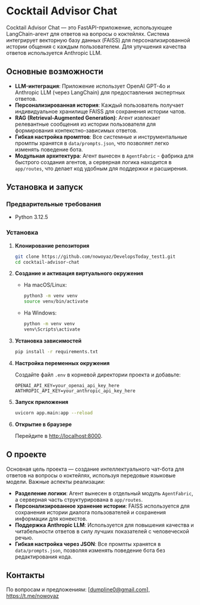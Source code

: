 # Cocktail Advisor Chat

Cocktail Advisor Chat — это FastAPI-приложение, использующее LangChain-агент для ответов на вопросы о коктейлях. Система интегрирует векторную базу данных (FAISS) для персонализированной истории общения с каждым пользователем. Для улучшения качества ответов используется Anthropic LLM.

## Основные возможности

- **LLM-интеграция**: Приложение использует OpenAI GPT-4o и Anthropic LLM (через LangChain) для предоставления экспертных ответов.
- **Персонализированная история**: Каждый пользователь получает индивидуальное хранилище FAISS для сохранения истории чатов.
- **RAG (Retrieval-Augmented Generation)**: Агент извлекает релевантные сообщения из истории пользователя для формирования контекстно-зависимых ответов.
- **Гибкая настройка промптов**: Все системные и инструментальные промпты хранятся в `data/prompts.json`, что позволяет легко изменять поведение бота.
- **Модульная архитектура**: Агент вынесен в `AgentFabric` - фабрика для быстрого создания агентов, а серверная логика находится в `app/routes`, что делает код удобным для поддержки и расширения.

## Установка и запуск

### Предварительные требования

- Python 3.12.5

### Установка

1. **Клонирование репозитория**

   ```bash
   git clone https://github.com/nowoyaz/DevelopsToday_test1.git
   cd cocktail-advisor-chat
   ```

2. **Создание и активация виртуального окружения**

   - На macOS/Linux:
     ```bash
     python3 -m venv venv
     source venv/bin/activate
     ```

   - На Windows:
     ```bash
     python -m venv venv
     venv\Scripts\activate
     ```

3. **Установка зависимостей**

   ```bash
   pip install -r requirements.txt
   ```

4. **Настройка переменных окружения**

   Создайте файл `.env` в корневой директории проекта и добавьте:

   ```env
   OPENAI_API_KEY=your_openai_api_key_here
   ANTHROPIC_API_KEY=your_anthropic_api_key_here
   ```

5. **Запуск приложения**

   ```bash
   uvicorn app.main:app --reload
   ```

6. **Открытие в браузере**

   Перейдите в [http://localhost:8000](http://localhost:8000).

## О проекте

Основная цель проекта — создание интеллектуального чат-бота для ответов на вопросы о коктейлях, используя передовые языковые модели. Важные аспекты реализации:

- **Разделение логики**: Агент вынесен в отдельный модуль `AgentFabric`, а серверная часть структурирована в `app/routes`.
- **Персонализированное хранение истории**: FAISS используется для сохранения истории диалога пользователей и сохранения информации для конекстов.
- **Поддержка Anthropic LLM**: Используется для повышения качества и читабельности ответов в силу лучших показателей с человеческой речью.
- **Гибкая настройка через JSON**: Все промпты хранятся в `data/prompts.json`, позволяя изменять поведение бота без редактирования кода.



## Контакты

По вопросам и предложениям: [dumpline0@gmail.com], https://t.me/nowoyaz
